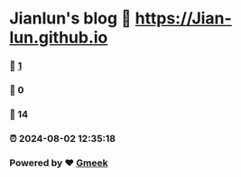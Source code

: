 # Jianlun's blog :link: https://Jian-lun.github.io 
### :page_facing_up: [1](https://Jian-lun.github.io/tag.html) 
### :speech_balloon: 0 
### :hibiscus: 14 
### :alarm_clock: 2024-08-02 12:35:18 
### Powered by :heart: [Gmeek](https://github.com/Meekdai/Gmeek)
